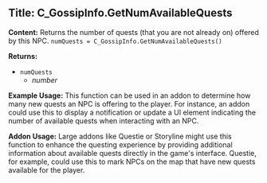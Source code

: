 ## Title: C_GossipInfo.GetNumAvailableQuests

**Content:**
Returns the number of quests (that you are not already on) offered by this NPC.
`numQuests = C_GossipInfo.GetNumAvailableQuests()`

**Returns:**
- `numQuests`
  - *number*

**Example Usage:**
This function can be used in an addon to determine how many new quests an NPC is offering to the player. For instance, an addon could use this to display a notification or update a UI element indicating the number of available quests when interacting with an NPC.

**Addon Usage:**
Large addons like Questie or Storyline might use this function to enhance the questing experience by providing additional information about available quests directly in the game's interface. Questie, for example, could use this to mark NPCs on the map that have new quests available for the player.